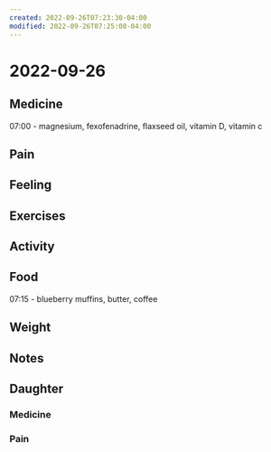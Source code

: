 ```yaml
---
created: 2022-09-26T07:23:30-04:00
modified: 2022-09-26T07:25:08-04:00
---
```


# 2022-09-26

## Medicine

07:00 - magnesium, fexofenadrine, flaxseed oil, vitamin D, vitamin c 

## Pain


## Feeling


## Exercises


## Activity


## Food

07:15 - blueberry muffins, butter, coffee 

## Weight


## Notes


## Daughter


### Medicine


### Pain
